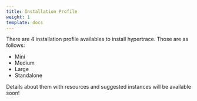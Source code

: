```yaml
---
title: Installation Profile
weight: 1
template: docs
---
```


There are 4 installation profile availables to install hypertrace. Those are as follows:
- Mini
- Medium
- Large
- Standalone

Details about them with resources and suggested instances will be available soon!